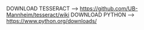 DOWNLOAD TESSERACT --> https://github.com/UB-Mannheim/tesseract/wiki
DOWNLOAD PYTHON --> https://www.python.org/downloads/
